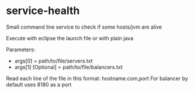 service-health
==============

Small command line service to check if some hosts/jvm are alive

Execute with eclipse the launch file or with plain java

Parameters:
- args[0] = path/to/file/servers.txt
- args[1] [Optional] =  path/to/file/balancers.txt

Read each line of the file in this format:
hostname.com,port
For balancer by default uses 8180 as a port
